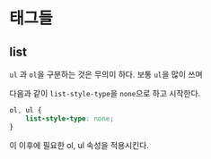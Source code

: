 # 태그들

## list

`ul` 과 `ol`을 구분하는 것은 무의미 하다. 보통 `ul`을 많이 쓰며

다음과 같이 `list-style-type`을 `none`으로 하고 시작한다.

```css
ol, ul {
	list-style-type: none;
}
```

이 이후에 필요한 ol, ul 속성을 적용시킨다.
